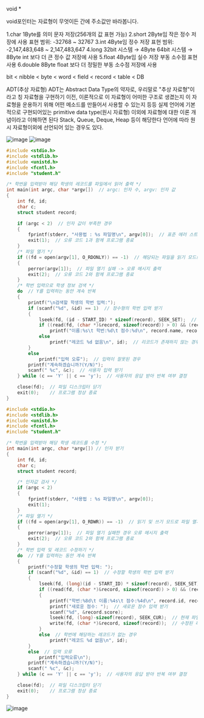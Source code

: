 void *

void포인터는 자료형이 무엇이든 간에 주소값만 바라봅니다.

1.char
1Byte를 의미
문자 저장(256개의 값 표현 가능)
2.short
2Byte임
작은 정수 저장에 사용
표현 범위: -32768 ~ 32767
3.int
4Byte임
정수 저장
표현 범위: -2,147,483,648 ~ 2,147,483,647
4.long
32bit 시스템 → 4Byte
64bit 시스템 → 8Byte
int 보다 더 큰 정수 값 저장에 사용
5.float
4Byte임
실수 저장
부동 소수점 표현 사용
6.double
8Byte
float 보다 더 정밀한 부동 소수점 저장에 사용

bit < nibble < byte < word < field < record < table < DB

ADT(추상 자료형)
ADT는 Abstract Data Type의 약자로, 우리말로 "추상 자료형"이라고 칭
자료형을 구현하기 이전, 이론적으로 이 자료형이 어떠한 구조로 생겼는지
이 자료형을 운용하기 위해 어떤 메소드를 만들어서 사용할 수 있는지 등등
실제 언어에 기본적으로 구현되어있는 primitive data type(원시 자료형) 이외에
자료형에 대한 이론 개념이라고 이해하면 된다
Stack, Queue, Deque, Heap 등이 해당한다
언어에 따라 원시 자료형이외에 선언되어 있는 경우도 있다.

![image](https://github.com/this-is-hwi/sysprogramming/assets/163086402/405a7fbe-2d97-4701-ada0-e9d4b3e44f55)
![image](https://github.com/this-is-hwi/sysprogramming/assets/163086402/f41582b0-7ef3-4236-81c8-42cbf816b7dc)
```c
#include <stdio.h>
#include <stdlib.h>
#include <unistd.h>
#include <fcntl.h>
#include "student.h"

/* 학번을 입력받아 해당 학생의 레코드를 파일에서 읽어 출력 */
int main(int argc, char *argv[])  // argc: 인자 수, argv: 인자 값
{
    int fd, id;
    char c;
    struct student record;

    if (argc < 2)  // 인자 값이 부족한 경우
    {
        fprintf(stderr, "사용법 : %s 파일명\n", argv[0]);  // 표준 에러 스트림에 사용법 출력
        exit(1);  // 오류 코드 1과 함께 프로그램 종료
    }
    /* 파일 열기 */
    if ((fd = open(argv[1], O_RDONLY)) == -1)  // 해당되는 파일을 읽기 모드로 열기
    {
        perror(argv[1]);  // 파일 열기 실패 -> 오류 메시지 출력
        exit(2);  // 오류 코드 2와 함께 프로그램 종료
    }
    /* 학번 입력으로 학생 정보 검색 */
    do  // Y를 입력하는 동안 계속 반복
    {
        printf("\n검색할 학생의 학번 입력:");
        if (scanf("%d", &id) == 1)  // 정수형의 학번 입력 받기
        {
            lseek(fd, (id - START_ID) * sizeof(record), SEEK_SET);  // 파일 내 해당 학번으로 포인터 이동
            if ((read(fd, (char *)&record, sizeof(record)) > 0) && (record.id != 0))  // 해당 학번의 학생 정보가 유효한지 확인
                printf("이름:%s\t 학번:%d\t 점수:%d\n", record.name, record.id, record.score);  // 학생 정보 출력
            else
                printf("레코드 %d 없음\n", id);  // 리코드가 존재하지 않는 경우
        }
        else
            printf("입력 오류");  // 입력이 잘못된 경우
        printf("계속하겠습니까?(Y/N)");
        scanf(" %c", &c);  // 사용자 입력 받기
    } while (c == 'Y' || c == 'y');  // 사용자의 응답 받아 반복 여부 결정

    close(fd);  // 파일 디스크립터 닫기
    exit(0);    // 프로그램 정상 종료
}
```
```c
#include <stdio.h>
#include <stdlib.h>
#include <unistd.h>
#include <fcntl.h>
#include "student.h"

/* 학번을 입력받아 해당 학생 레코드를 수정 */
int main(int argc, char *argv[]) // 인자 받기
{
    int fd, id;
    char c;
    struct student record;

    /* 인자값 검사 */
    if (argc < 2)
    {
        fprintf(stderr, "사용법 : %s 파일명\n", argv[0]);
        exit(1);
    }
    /* 파일 열기 */
    if ((fd = open(argv[1], O_RDWR)) == -1)  // 읽기 및 쓰기 모드로 파일 열기
    {
        perror(argv[1]);  // 파일 열기 실패한 경우 오류 메시지 출력
        exit(2);  // 오류 코드 2와 함께 프로그램 종료
    }
    /* 학번 입력 및 레코드 수정하기 */
    do  // Y를 입력하는 동안 계속 반복
    {
        printf("수정할 학생의 학번 입력: ");  
        if (scanf("%d", &id) == 1)  // 수정할 학생의 학번 입력 받기
        {
            lseek(fd, (long)(id - START_ID) * sizeof(record), SEEK_SET);  // 파일에서 해당 학번의 위치로 포인터 이동
            if ((read(fd, (char *)&record, sizeof(record)) > 0) && (record.id != 0))  // 학생 정보에서 해당 학번이 유효한지 확인
            {
                printf("학번:%8d\t 이름:%4s\t 점수:%4d\n", record.id, record.name, record.score);  // 수정 전 학생 정보 출력
                printf("새로운 점수: ");  // 새로운 점수 입력 받기
                scanf("%d", &record.score);
                lseek(fd, (long)-sizeof(record), SEEK_CUR);  // 현재 파일 포인터 위치에서 레코드 크기만큼 역방향으로 이동
                write(fd, (char *)&record, sizeof(record));  // 수정된 레코드를 파일에 기록
            }
            else  // 학번에 해당하는 레코드가 없는 경우
                printf("레코드 %d 없음\n", id);
        }
        else  // 입력 오류
            printf("입력오류\n");
        printf("계속하겠습니까?(Y/N)");
        scanf(" %c", &c);
    } while (c == 'Y' || c == 'y');  // 사용자의 응답 받아 반복 여부 결정

    close(fd);  // 파일 디스크립터 닫기
    exit(0);    // 프로그램 정상 종료
}
```


![image](https://github.com/this-is-hwi/sysprogramming/assets/163086402/ca05c9b1-59f6-4ade-a99c-d6b6d17b44f2)
